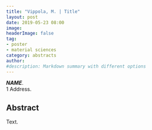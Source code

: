```yaml
---
title: "Vippola, M. | Title"
layout: post
date: 2019-05-23 08:00
image:
headerImage: false
tag:
- poster
- material sciences
category: abstracts
author:
#description: Markdown summary with different options
---
```


_**NAME**_.<br/>
1 Address.<br/>

## Abstract

Text.<br/>
